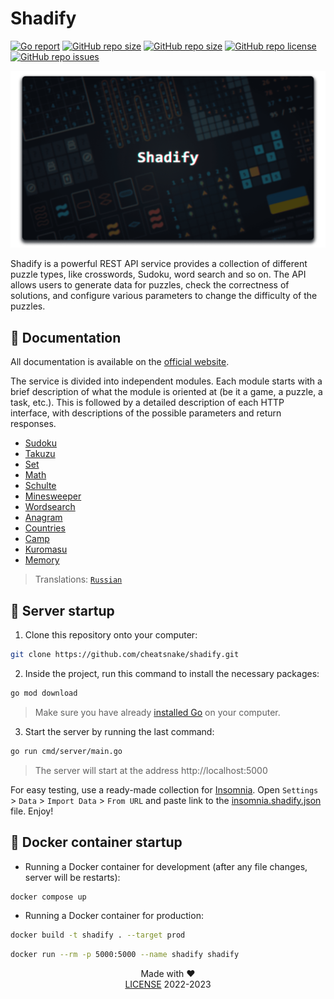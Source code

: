 # Shadify

<a href="https://goreportcard.com/report/github.com/cheatsnake/shadify"><img src="https://goreportcard.com/badge/github.com/cheatsnake/shadify" alt="Go report"/></a>
<a href="https://github.com/cheatsnake/shadify/releases"><img src="https://img.shields.io/github/v/release/cheatsnake/shadify.svg" alt="GitHub repo size"/></a>
<a href="https://img.shields.io/github/repo-size/cheatsnake/shadify?color=blue"><img src="https://img.shields.io/github/repo-size/cheatsnake/shadify?color=blue" alt="GitHub repo size"/></a>
<a href="https://img.shields.io/github/license/cheatsnake/shadify?color=orange"><img src="https://img.shields.io/github/license/cheatsnake/shadify?color=orange" alt="GitHub repo license"/></a>
<a href="https://github.com/cheatsnake/shadify/issues"><img src="https://img.shields.io/badge/contributions-welcome-brightgreen.svg?style=flat" alt="GitHub repo issues"/></a>

<p align="center"><img src="/docs/images/shadify.png" alt="Promo"/></p>

Shadify is a powerful REST API service provides a collection of different puzzle types, like crosswords, Sudoku, word search and so on. The API allows users to generate data for puzzles, check the correctness of solutions, and configure various parameters to change the difficulty of the puzzles.

## 📃 Documentation

All documentation is available on the [official website](https://shadify.yurace.pro).

The service is divided into independent modules. Each module starts with a brief description of what the module is oriented at (be it a game, a puzzle, a task, etc.). This is followed by a detailed description of each HTTP interface, with descriptions of the possible parameters and return responses.

-   [Sudoku](https://shadify.yurace.pro/modules/sudoku.html)
-   [Takuzu](https://shadify.yurace.pro/modules/takuzu.html)
-   [Set](https://shadify.yurace.pro/modules/set.html)
-   [Math](https://shadify.yurace.pro/modules/math.html)
-   [Schulte](https://shadify.yurace.pro/modules/schulte.html)
-   [Minesweeper](https://shadify.yurace.pro/modules/minesweeper.html)
-   [Wordsearch](https://shadify.yurace.pro/modules/wordsearch.html)
-   [Anagram](https://shadify.yurace.pro/modules/anagram.html)
-   [Countries](https://shadify.yurace.pro/modules/countries.html)
-   [Camp](https://shadify.yurace.pro/modules/camp.html)
-   [Kuromasu](https://shadify.yurace.pro/modules/kuromasu.html)
-   [Memory](https://shadify.yurace.pro/modules/memory.html)

> Translations: [`Russian`](https://github.com/cheatsnake/shadify/blob/master/README_RU.md#%D0%B4%D0%BE%D0%BA%D1%83%D0%BC%D0%B5%D0%BD%D1%82%D0%B0%D1%86%D0%B8%D1%8F)

## 🚀 Server startup

1. Clone this repository onto your computer:

```sh
git clone https://github.com/cheatsnake/shadify.git
```

2. Inside the project, run this command to install the necessary packages:

```sh
go mod download
```

> Make sure you have already [installed Go](https://go.dev) on your computer.

3. Start the server by running the last command:

```sh
go run cmd/server/main.go
```

> The server will start at the address http://localhost:5000

For easy testing, use a ready-made collection for [Insomnia](https://insomnia.rest). Open `Settings` > `Data` > `Import Data` > `From URL` and paste link to the [insomnia.shadify.json](./insomnia.shadify.json) file. Enjoy!

## 🐳 Docker container startup

-   Running a Docker container for development (after any file changes, server will be restarts):

```sh
docker compose up
```

-   Running a Docker container for production:

```sh
docker build -t shadify . --target prod
```

```sh
docker run --rm -p 5000:5000 --name shadify shadify
```

<div align="center">Made with &#9829;</div>
<div align="center"><a href="https://github.com/cheatsnake/shadify/blob/master/LICENSE">LICENSE</a> 2022-2023</div>
